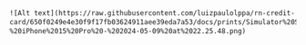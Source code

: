     ![Alt text](https://raw.githubusercontent.com/luizpaulolppa/rn-credit-card/650f0249e4e30f9f17fb03624911aee39eda7a53/docs/prints/Simulator%20Screenshot%20-%20iPhone%2015%20Pro%20-%202024-05-09%20at%2022.25.48.png)
